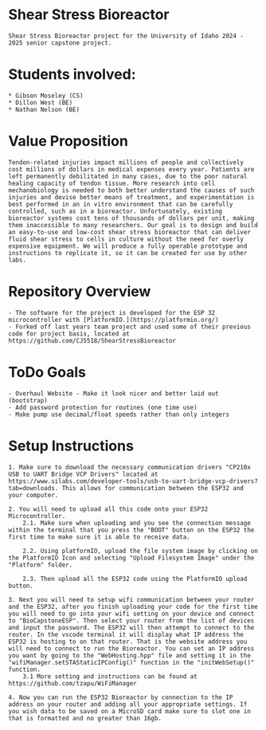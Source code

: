 # Shear Stress Bioreactor
	Shear Stress Bioreactor project for the University of Idaho 2024 - 2025 senior capstone project.

# Students involved:

	* Gibson Moseley (CS)
	* Dillon West (BE)
	* Nathan Nelson (BE)

# Value Proposition
	Tendon-related injuries impact millions of people and collectively cost millions of dollars in medical expenses every year. Patients are left permanently debilitated in many cases, due to the poor natural healing capacity of tendon tissue. More research into cell mechanobiology is needed to both better understand the causes of such injuries and devise better means of treatment, and experimentation is best performed in an in vitro environment that can be carefully controlled, such as in a bioreactor. Unfortunately, existing bioreactor systems cost tens of thousands of dollars per unit, making them inaccessible to many researchers. Our goal is to design and build an easy-to-use and low-cost shear stress bioreactor that can deliver fluid shear stress to cells in culture without the need for overly expensive equipment. We will produce a fully operable prototype and instructions to replicate it, so it can be created for use by other labs.

# Repository Overview
	- The software for the project is developed for the ESP 32 microcontroller with [PlatformIO.](https://platformio.org/)
	- Forked off last years team project and used some of their previous code for project basis, located at https://github.com/CJ5518/ShearStressBioreactor

# ToDo Goals
	- Overhaul Website - Make it look nicer and better laid out (bootstrap)
	- Add password protection for routines (one time use)
    - Make pump use decimal/float speeds rather than only integers

# Setup Instructions
	1. Make sure to download the necessary communication drivers "CP210x USB to UART Bridge VCP Drivers" located at https://www.silabs.com/developer-tools/usb-to-uart-bridge-vcp-drivers?tab=downloads. This allows for communication between the ESP32 and your computer.

	2. You will need to upload all this code onto your ESP32 Microcontroller.
    	2.1. Make sure when uploading and you see the connection message within the terminal that you press the "BOOT" button on the ESP32 the first time to make sure it is able to receive data.

    	2.2. Using platformIO, upload the file system image by clicking on the PlatformIO Icon and selecting "Upload Filesystem Image" under the "Platform" folder.

    	2.3. Then upload all the ESP32 code using the PlatformIO upload button.

	3. Next you will need to setup wifi communication between your router and the ESP32, after you finish uploading your code for the first time you will need to go into your wifi setting on your device and connect to "BioCapstoneESP". Then select your router from the list of devices and input the password. The ESP32 will then attempt to connect to the router. In the vscode terminal it will display what IP address the ESP32 is hosting to on that router. That is the website address you will need to connect to run the Bioreactor. You can set an IP address you want by going to the "WebHosting.hpp" file and setting it in the "wifiManager.setSTAStaticIPConfig()" function in the "initWebSetup()" function.
    	3.1 More setting and instructions can be found at https://github.com/tzapu/WiFiManager
        
	4. Now you can run the ESP32 Bioreactor by connection to the IP address on your router and adding all your appropriate settings. If you wish data to be saved on a MicroSD card make sure to slot one in that is formatted and no greater than 16gb.